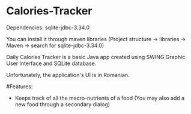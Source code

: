 # Calories-Tracker

Dependencies:
sqlite-jdbc-3.34.0

You can install it through maven libraries 
(Project structure -> libraries -> Maven -> search for sqlite-jdbc-3.34.0)

 
Daily Calories Tracker is a basic Java app created using SWING Graphic User
Interface and SQLite database. 

Unfortunately, the application's UI is in Romanian.

#Features: 
 - Keeps track of all the macro-nutrients of a food 
 (You may also add a new food through a secondary dialog)
 
 